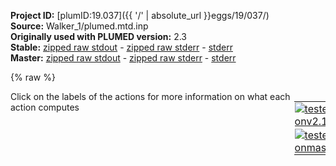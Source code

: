 **Project ID:** [plumID:19.037]({{ '/' | absolute_url }}eggs/19/037/)  
**Source:** Walker_1/plumed.mtd.inp  
**Originally used with PLUMED version:** 2.3  
**Stable:** [zipped raw stdout](plumed.mtd.inp.plumed.stdout.txt.zip) - [zipped raw stderr](plumed.mtd.inp.plumed.stderr.txt.zip) - [stderr](plumed.mtd.inp.plumed.stderr)  
**Master:** [zipped raw stdout](plumed.mtd.inp.plumed_master.stdout.txt.zip) - [zipped raw stderr](plumed.mtd.inp.plumed_master.stderr.txt.zip) - [stderr](plumed.mtd.inp.plumed_master.stderr)  

{% raw %}
<div style="width: 100%; float:left">
<div style="width: 90%; float:left" id="value_details_data/Walker_1/plumed.mtd.inp"> Click on the labels of the actions for more information on what each action computes </div>
<div style="width: 10%; float:left"><table><tr><td style="padding:1px"><a href="plumed.mtd.inp.plumed.stderr"><img src="https://img.shields.io/badge/v2.10-passing-green.svg" alt="tested onv2.10" /></a></td></tr><tr><td style="padding:1px"><a href="plumed.mtd.inp.plumed_master.stderr"><img src="https://img.shields.io/badge/master-passing-green.svg" alt="tested onmaster" /></a></td></tr></table></div></div>
<pre style="width=97%;">
<span class="plumedtooltip" style="color:green">RESTART<span class="right">Activate restart. <a href="https://www.plumed.org/doc-master/user-doc/html/_r_e_s_t_a_r_t.html" style="color:green">More details</a><i></i></span></span>
<br/><span style="color:blue" class="comment"># Units</span>
<span style="display:none;" id="data/Walker_1/plumed.mtd.inp">The RESTART action with label <b></b> calculates something</span><span class="plumedtooltip" style="color:green">UNITS<span class="right">This command sets the internal units for the code. <a href="https://www.plumed.org/doc-master/user-doc/html/_u_n_i_t_s.html" style="color:green">More details</a><i></i></span></span> <span class="plumedtooltip">ENERGY<span class="right">the units of energy<i></i></span></span>=eV <span class="plumedtooltip">LENGTH<span class="right">the units of lengths<i></i></span></span>=A <span class="plumedtooltip">TIME<span class="right">the units of time<i></i></span></span>=ps

<span style="color:blue" class="comment"># CV(s)</span>
<br/><b name="data/Walker_1/plumed.mtd.inpd1" onclick='showPath("data/Walker_1/plumed.mtd.inp","data/Walker_1/plumed.mtd.inpd1","data/Walker_1/plumed.mtd.inpd1","black")'>d1</b><span style="display:none;" id="data/Walker_1/plumed.mtd.inpd1">The DISTANCE action with label <b>d1</b> calculates the following quantities:<table  align="center" frame="void" width="95%" cellpadding="5%"><tr><td width="5%"><b> Quantity </b>  </td><td width="5%"><b> Type </b>  </td><td><b> Description </b> </td></tr><tr><td width="5%">d1</td><td width="5%"><font color="black">scalar</font></td><td>the DISTANCE between this pair of atoms</td></tr></table></span>: <span class="plumedtooltip" style="color:green">DISTANCE<span class="right">Calculate the distance between a pair of atoms. <a href="https://www.plumed.org/doc-master/user-doc/html/_d_i_s_t_a_n_c_e.html" style="color:green">More details</a><i></i></span></span> <span class="plumedtooltip">ATOMS<span class="right">the pair of atom that we are calculating the distance between<i></i></span></span>=9,52
<b name="data/Walker_1/plumed.mtd.inpd2" onclick='showPath("data/Walker_1/plumed.mtd.inp","data/Walker_1/plumed.mtd.inpd2","data/Walker_1/plumed.mtd.inpd2","black")'>d2</b><span style="display:none;" id="data/Walker_1/plumed.mtd.inpd2">The DISTANCE action with label <b>d2</b> calculates the following quantities:<table  align="center" frame="void" width="95%" cellpadding="5%"><tr><td width="5%"><b> Quantity </b>  </td><td width="5%"><b> Type </b>  </td><td><b> Description </b> </td></tr><tr><td width="5%">d2</td><td width="5%"><font color="black">scalar</font></td><td>the DISTANCE between this pair of atoms</td></tr></table></span>: <span class="plumedtooltip" style="color:green">DISTANCE<span class="right">Calculate the distance between a pair of atoms. <a href="https://www.plumed.org/doc-master/user-doc/html/_d_i_s_t_a_n_c_e.html" style="color:green">More details</a><i></i></span></span> <span class="plumedtooltip">ATOMS<span class="right">the pair of atom that we are calculating the distance between<i></i></span></span>=24,67

<b name="data/Walker_1/plumed.mtd.inpv1" onclick='showPath("data/Walker_1/plumed.mtd.inp","data/Walker_1/plumed.mtd.inpv1","data/Walker_1/plumed.mtd.inpv1","black")'>v1</b><span style="display:none;" id="data/Walker_1/plumed.mtd.inpv1">The DISTANCE action with label <b>v1</b> calculates the following quantities:<table  align="center" frame="void" width="95%" cellpadding="5%"><tr><td width="5%"><b> Quantity </b>  </td><td width="5%"><b> Type </b>  </td><td><b> Description </b> </td></tr><tr><td width="5%">v1.x</td><td width="5%"><font color="black">scalar</font></td><td>the x-component of the vector connecting the two atoms</td></tr><tr><td width="5%">v1.y</td><td width="5%"><font color="black">scalar</font></td><td>the y-component of the vector connecting the two atoms</td></tr><tr><td width="5%">v1.z</td><td width="5%"><font color="black">scalar</font></td><td>the z-component of the vector connecting the two atoms</td></tr></table></span>: <span class="plumedtooltip" style="color:green">DISTANCE<span class="right">Calculate the distance between a pair of atoms. <a href="https://www.plumed.org/doc-master/user-doc/html/_d_i_s_t_a_n_c_e.html" style="color:green">More details</a><i></i></span></span> <span class="plumedtooltip">ATOMS<span class="right">the pair of atom that we are calculating the distance between<i></i></span></span>=8,16 <span class="plumedtooltip">COMPONENTS<span class="right"> calculate the x, y and z components of the distance separately and store them as label<i></i></span></span>
<b name="data/Walker_1/plumed.mtd.inpv2" onclick='showPath("data/Walker_1/plumed.mtd.inp","data/Walker_1/plumed.mtd.inpv2","data/Walker_1/plumed.mtd.inpv2","black")'>v2</b><span style="display:none;" id="data/Walker_1/plumed.mtd.inpv2">The DISTANCE action with label <b>v2</b> calculates the following quantities:<table  align="center" frame="void" width="95%" cellpadding="5%"><tr><td width="5%"><b> Quantity </b>  </td><td width="5%"><b> Type </b>  </td><td><b> Description </b> </td></tr><tr><td width="5%">v2.x</td><td width="5%"><font color="black">scalar</font></td><td>the x-component of the vector connecting the two atoms</td></tr><tr><td width="5%">v2.y</td><td width="5%"><font color="black">scalar</font></td><td>the y-component of the vector connecting the two atoms</td></tr><tr><td width="5%">v2.z</td><td width="5%"><font color="black">scalar</font></td><td>the z-component of the vector connecting the two atoms</td></tr></table></span>: <span class="plumedtooltip" style="color:green">DISTANCE<span class="right">Calculate the distance between a pair of atoms. <a href="https://www.plumed.org/doc-master/user-doc/html/_d_i_s_t_a_n_c_e.html" style="color:green">More details</a><i></i></span></span> <span class="plumedtooltip">ATOMS<span class="right">the pair of atom that we are calculating the distance between<i></i></span></span>=21,16 <span class="plumedtooltip">COMPONENTS<span class="right"> calculate the x, y and z components of the distance separately and store them as label<i></i></span></span>
<b name="data/Walker_1/plumed.mtd.inpv3" onclick='showPath("data/Walker_1/plumed.mtd.inp","data/Walker_1/plumed.mtd.inpv3","data/Walker_1/plumed.mtd.inpv3","black")'>v3</b><span style="display:none;" id="data/Walker_1/plumed.mtd.inpv3">The DISTANCE action with label <b>v3</b> calculates the following quantities:<table  align="center" frame="void" width="95%" cellpadding="5%"><tr><td width="5%"><b> Quantity </b>  </td><td width="5%"><b> Type </b>  </td><td><b> Description </b> </td></tr><tr><td width="5%">v3.x</td><td width="5%"><font color="black">scalar</font></td><td>the x-component of the vector connecting the two atoms</td></tr><tr><td width="5%">v3.y</td><td width="5%"><font color="black">scalar</font></td><td>the y-component of the vector connecting the two atoms</td></tr><tr><td width="5%">v3.z</td><td width="5%"><font color="black">scalar</font></td><td>the z-component of the vector connecting the two atoms</td></tr></table></span>: <span class="plumedtooltip" style="color:green">DISTANCE<span class="right">Calculate the distance between a pair of atoms. <a href="https://www.plumed.org/doc-master/user-doc/html/_d_i_s_t_a_n_c_e.html" style="color:green">More details</a><i></i></span></span> <span class="plumedtooltip">ATOMS<span class="right">the pair of atom that we are calculating the distance between<i></i></span></span>=51,59 <span class="plumedtooltip">COMPONENTS<span class="right"> calculate the x, y and z components of the distance separately and store them as label<i></i></span></span>
<b name="data/Walker_1/plumed.mtd.inpv4" onclick='showPath("data/Walker_1/plumed.mtd.inp","data/Walker_1/plumed.mtd.inpv4","data/Walker_1/plumed.mtd.inpv4","black")'>v4</b><span style="display:none;" id="data/Walker_1/plumed.mtd.inpv4">The DISTANCE action with label <b>v4</b> calculates the following quantities:<table  align="center" frame="void" width="95%" cellpadding="5%"><tr><td width="5%"><b> Quantity </b>  </td><td width="5%"><b> Type </b>  </td><td><b> Description </b> </td></tr><tr><td width="5%">v4.x</td><td width="5%"><font color="black">scalar</font></td><td>the x-component of the vector connecting the two atoms</td></tr><tr><td width="5%">v4.y</td><td width="5%"><font color="black">scalar</font></td><td>the y-component of the vector connecting the two atoms</td></tr><tr><td width="5%">v4.z</td><td width="5%"><font color="black">scalar</font></td><td>the z-component of the vector connecting the two atoms</td></tr></table></span>: <span class="plumedtooltip" style="color:green">DISTANCE<span class="right">Calculate the distance between a pair of atoms. <a href="https://www.plumed.org/doc-master/user-doc/html/_d_i_s_t_a_n_c_e.html" style="color:green">More details</a><i></i></span></span> <span class="plumedtooltip">ATOMS<span class="right">the pair of atom that we are calculating the distance between<i></i></span></span>=64,59 <span class="plumedtooltip">COMPONENTS<span class="right"> calculate the x, y and z components of the distance separately and store them as label<i></i></span></span>
<br/><b name="data/Walker_1/plumed.mtd.inpfx" onclick='showPath("data/Walker_1/plumed.mtd.inp","data/Walker_1/plumed.mtd.inpfx","data/Walker_1/plumed.mtd.inpfx","black")'>fx</b><span style="display:none;" id="data/Walker_1/plumed.mtd.inpfx">The MATHEVAL action with label <b>fx</b> calculates the following quantities:<table  align="center" frame="void" width="95%" cellpadding="5%"><tr><td width="5%"><b> Quantity </b>  </td><td width="5%"><b> Type </b>  </td><td><b> Description </b> </td></tr><tr><td width="5%">fx</td><td width="5%"><font color="black">scalar</font></td><td>an arbitrary function</td></tr></table></span>: <span class="plumedtooltip" style="color:green">MATHEVAL<span class="right">An alias to the CUSTOM function that can also be used to calaculate combinations of variables using a custom expression. <a href="https://www.plumed.org/doc-master/user-doc/html/_m_a_t_h_e_v_a_l.html" style="color:green">More details</a><i></i></span></span> <span class="plumedtooltip">ARG<span class="right">the values input to this function<i></i></span></span>=<b name="data/Walker_1/plumed.mtd.inpv1">v1.y</b>,<b name="data/Walker_1/plumed.mtd.inpv1">v1.z</b>,<b name="data/Walker_1/plumed.mtd.inpv2">v2.y</b>,<b name="data/Walker_1/plumed.mtd.inpv2">v2.z</b> <span class="plumedtooltip">VAR<span class="right">the names to give each of the arguments in the function<i></i></span></span>=ay,az,by,bz <span class="plumedtooltip">FUNC<span class="right">the function you wish to evaluate<i></i></span></span>=ay*bz-az*by <span class="plumedtooltip">PERIODIC<span class="right">if the output of your function is periodic then you should specify the periodicity of the function<i></i></span></span>=-24.9215,24.9215
<b name="data/Walker_1/plumed.mtd.inpfy" onclick='showPath("data/Walker_1/plumed.mtd.inp","data/Walker_1/plumed.mtd.inpfy","data/Walker_1/plumed.mtd.inpfy","black")'>fy</b><span style="display:none;" id="data/Walker_1/plumed.mtd.inpfy">The MATHEVAL action with label <b>fy</b> calculates the following quantities:<table  align="center" frame="void" width="95%" cellpadding="5%"><tr><td width="5%"><b> Quantity </b>  </td><td width="5%"><b> Type </b>  </td><td><b> Description </b> </td></tr><tr><td width="5%">fy</td><td width="5%"><font color="black">scalar</font></td><td>an arbitrary function</td></tr></table></span>: <span class="plumedtooltip" style="color:green">MATHEVAL<span class="right">An alias to the CUSTOM function that can also be used to calaculate combinations of variables using a custom expression. <a href="https://www.plumed.org/doc-master/user-doc/html/_m_a_t_h_e_v_a_l.html" style="color:green">More details</a><i></i></span></span> <span class="plumedtooltip">ARG<span class="right">the values input to this function<i></i></span></span>=<b name="data/Walker_1/plumed.mtd.inpv1">v1.x</b>,<b name="data/Walker_1/plumed.mtd.inpv1">v1.z</b>,<b name="data/Walker_1/plumed.mtd.inpv2">v2.x</b>,<b name="data/Walker_1/plumed.mtd.inpv2">v2.z</b> <span class="plumedtooltip">VAR<span class="right">the names to give each of the arguments in the function<i></i></span></span>=ax,az,bx,bz <span class="plumedtooltip">FUNC<span class="right">the function you wish to evaluate<i></i></span></span>=az*bx-ax*bz <span class="plumedtooltip">PERIODIC<span class="right">if the output of your function is periodic then you should specify the periodicity of the function<i></i></span></span>=-24.9215,24.9215
<b name="data/Walker_1/plumed.mtd.inpfz" onclick='showPath("data/Walker_1/plumed.mtd.inp","data/Walker_1/plumed.mtd.inpfz","data/Walker_1/plumed.mtd.inpfz","black")'>fz</b><span style="display:none;" id="data/Walker_1/plumed.mtd.inpfz">The MATHEVAL action with label <b>fz</b> calculates the following quantities:<table  align="center" frame="void" width="95%" cellpadding="5%"><tr><td width="5%"><b> Quantity </b>  </td><td width="5%"><b> Type </b>  </td><td><b> Description </b> </td></tr><tr><td width="5%">fz</td><td width="5%"><font color="black">scalar</font></td><td>an arbitrary function</td></tr></table></span>: <span class="plumedtooltip" style="color:green">MATHEVAL<span class="right">An alias to the CUSTOM function that can also be used to calaculate combinations of variables using a custom expression. <a href="https://www.plumed.org/doc-master/user-doc/html/_m_a_t_h_e_v_a_l.html" style="color:green">More details</a><i></i></span></span> <span class="plumedtooltip">ARG<span class="right">the values input to this function<i></i></span></span>=<b name="data/Walker_1/plumed.mtd.inpv1">v1.x</b>,<b name="data/Walker_1/plumed.mtd.inpv1">v1.y</b>,<b name="data/Walker_1/plumed.mtd.inpv2">v2.x</b>,<b name="data/Walker_1/plumed.mtd.inpv2">v2.y</b> <span class="plumedtooltip">VAR<span class="right">the names to give each of the arguments in the function<i></i></span></span>=ax,ay,bx,by <span class="plumedtooltip">FUNC<span class="right">the function you wish to evaluate<i></i></span></span>=ax*by-ay*bx <span class="plumedtooltip">PERIODIC<span class="right">if the output of your function is periodic then you should specify the periodicity of the function<i></i></span></span>=-24.9215,24.9215

<b name="data/Walker_1/plumed.mtd.inpgx" onclick='showPath("data/Walker_1/plumed.mtd.inp","data/Walker_1/plumed.mtd.inpgx","data/Walker_1/plumed.mtd.inpgx","black")'>gx</b><span style="display:none;" id="data/Walker_1/plumed.mtd.inpgx">The MATHEVAL action with label <b>gx</b> calculates the following quantities:<table  align="center" frame="void" width="95%" cellpadding="5%"><tr><td width="5%"><b> Quantity </b>  </td><td width="5%"><b> Type </b>  </td><td><b> Description </b> </td></tr><tr><td width="5%">gx</td><td width="5%"><font color="black">scalar</font></td><td>an arbitrary function</td></tr></table></span>: <span class="plumedtooltip" style="color:green">MATHEVAL<span class="right">An alias to the CUSTOM function that can also be used to calaculate combinations of variables using a custom expression. <a href="https://www.plumed.org/doc-master/user-doc/html/_m_a_t_h_e_v_a_l.html" style="color:green">More details</a><i></i></span></span> <span class="plumedtooltip">ARG<span class="right">the values input to this function<i></i></span></span>=<b name="data/Walker_1/plumed.mtd.inpv3">v3.y</b>,<b name="data/Walker_1/plumed.mtd.inpv3">v3.z</b>,<b name="data/Walker_1/plumed.mtd.inpv4">v4.y</b>,<b name="data/Walker_1/plumed.mtd.inpv4">v4.z</b> <span class="plumedtooltip">VAR<span class="right">the names to give each of the arguments in the function<i></i></span></span>=ay,az,by,bz <span class="plumedtooltip">FUNC<span class="right">the function you wish to evaluate<i></i></span></span>=ay*bz-az*by <span class="plumedtooltip">PERIODIC<span class="right">if the output of your function is periodic then you should specify the periodicity of the function<i></i></span></span>=-24.9215,24.9215
<b name="data/Walker_1/plumed.mtd.inpgy" onclick='showPath("data/Walker_1/plumed.mtd.inp","data/Walker_1/plumed.mtd.inpgy","data/Walker_1/plumed.mtd.inpgy","black")'>gy</b><span style="display:none;" id="data/Walker_1/plumed.mtd.inpgy">The MATHEVAL action with label <b>gy</b> calculates the following quantities:<table  align="center" frame="void" width="95%" cellpadding="5%"><tr><td width="5%"><b> Quantity </b>  </td><td width="5%"><b> Type </b>  </td><td><b> Description </b> </td></tr><tr><td width="5%">gy</td><td width="5%"><font color="black">scalar</font></td><td>an arbitrary function</td></tr></table></span>: <span class="plumedtooltip" style="color:green">MATHEVAL<span class="right">An alias to the CUSTOM function that can also be used to calaculate combinations of variables using a custom expression. <a href="https://www.plumed.org/doc-master/user-doc/html/_m_a_t_h_e_v_a_l.html" style="color:green">More details</a><i></i></span></span> <span class="plumedtooltip">ARG<span class="right">the values input to this function<i></i></span></span>=<b name="data/Walker_1/plumed.mtd.inpv3">v3.x</b>,<b name="data/Walker_1/plumed.mtd.inpv3">v3.z</b>,<b name="data/Walker_1/plumed.mtd.inpv4">v4.x</b>,<b name="data/Walker_1/plumed.mtd.inpv4">v4.z</b> <span class="plumedtooltip">VAR<span class="right">the names to give each of the arguments in the function<i></i></span></span>=ax,az,bx,bz <span class="plumedtooltip">FUNC<span class="right">the function you wish to evaluate<i></i></span></span>=az*bx-ax*bz <span class="plumedtooltip">PERIODIC<span class="right">if the output of your function is periodic then you should specify the periodicity of the function<i></i></span></span>=-24.9215,24.9215
<b name="data/Walker_1/plumed.mtd.inpgz" onclick='showPath("data/Walker_1/plumed.mtd.inp","data/Walker_1/plumed.mtd.inpgz","data/Walker_1/plumed.mtd.inpgz","black")'>gz</b><span style="display:none;" id="data/Walker_1/plumed.mtd.inpgz">The MATHEVAL action with label <b>gz</b> calculates the following quantities:<table  align="center" frame="void" width="95%" cellpadding="5%"><tr><td width="5%"><b> Quantity </b>  </td><td width="5%"><b> Type </b>  </td><td><b> Description </b> </td></tr><tr><td width="5%">gz</td><td width="5%"><font color="black">scalar</font></td><td>an arbitrary function</td></tr></table></span>: <span class="plumedtooltip" style="color:green">MATHEVAL<span class="right">An alias to the CUSTOM function that can also be used to calaculate combinations of variables using a custom expression. <a href="https://www.plumed.org/doc-master/user-doc/html/_m_a_t_h_e_v_a_l.html" style="color:green">More details</a><i></i></span></span> <span class="plumedtooltip">ARG<span class="right">the values input to this function<i></i></span></span>=<b name="data/Walker_1/plumed.mtd.inpv3">v3.x</b>,<b name="data/Walker_1/plumed.mtd.inpv3">v3.y</b>,<b name="data/Walker_1/plumed.mtd.inpv4">v4.x</b>,<b name="data/Walker_1/plumed.mtd.inpv4">v4.y</b> <span class="plumedtooltip">VAR<span class="right">the names to give each of the arguments in the function<i></i></span></span>=ax,ay,bx,by <span class="plumedtooltip">FUNC<span class="right">the function you wish to evaluate<i></i></span></span>=ax*by-ay*bx <span class="plumedtooltip">PERIODIC<span class="right">if the output of your function is periodic then you should specify the periodicity of the function<i></i></span></span>=-24.9215,24.9215

<span class="plumedtooltip" style="color:green">MATHEVAL<span class="right">An alias to the CUSTOM function that can also be used to calaculate combinations of variables using a custom expression. <a href="https://www.plumed.org/doc-master/user-doc/html/_m_a_t_h_e_v_a_l.html" style="color:green">More details</a><i></i></span></span> ...
<span class="plumedtooltip">LABEL<span class="right">a label for the action so that its output can be referenced in the input to other actions<i></i></span></span>=<b name="data/Walker_1/plumed.mtd.inptheta" onclick='showPath("data/Walker_1/plumed.mtd.inp","data/Walker_1/plumed.mtd.inptheta","data/Walker_1/plumed.mtd.inptheta","black")'>theta</b><span style="display:none;" id="data/Walker_1/plumed.mtd.inptheta">The MATHEVAL action with label <b>theta</b> calculates the following quantities:<table  align="center" frame="void" width="95%" cellpadding="5%"><tr><td width="5%"><b> Quantity </b>  </td><td width="5%"><b> Type </b>  </td><td><b> Description </b> </td></tr><tr><td width="5%">theta</td><td width="5%"><font color="black">scalar</font></td><td>an arbitrary function</td></tr></table></span>
<span class="plumedtooltip">ARG<span class="right">the values input to this function<i></i></span></span>=<b name="data/Walker_1/plumed.mtd.inpfx">fx</b>,<b name="data/Walker_1/plumed.mtd.inpfy">fy</b>,<b name="data/Walker_1/plumed.mtd.inpfz">fz</b>,<b name="data/Walker_1/plumed.mtd.inpgx">gx</b>,<b name="data/Walker_1/plumed.mtd.inpgy">gy</b>,<b name="data/Walker_1/plumed.mtd.inpgz">gz</b>
<span class="plumedtooltip">VAR<span class="right">the names to give each of the arguments in the function<i></i></span></span>=ax,ay,az,bx,by,bz
<span class="plumedtooltip">FUNC<span class="right">the function you wish to evaluate<i></i></span></span>=(ax*bx+ay*by+az*bz)/sqrt((ax*ax+ay*ay+az*az)*(bx*bx+by*by+bz*bz))
<span class="plumedtooltip">PERIODIC<span class="right">if the output of your function is periodic then you should specify the periodicity of the function<i></i></span></span>=-2,2
... MATHEVAL
<br/><span style="color:blue" class="comment"># Walls</span>
<b name="data/Walker_1/plumed.mtd.inpuwall1" onclick='showPath("data/Walker_1/plumed.mtd.inp","data/Walker_1/plumed.mtd.inpuwall1","data/Walker_1/plumed.mtd.inpuwall1","black")'>uwall1</b><span style="display:none;" id="data/Walker_1/plumed.mtd.inpuwall1">The UPPER_WALLS action with label <b>uwall1</b> calculates the following quantities:<table  align="center" frame="void" width="95%" cellpadding="5%"><tr><td width="5%"><b> Quantity </b>  </td><td width="5%"><b> Type </b>  </td><td><b> Description </b> </td></tr><tr><td width="5%">uwall1.bias</td><td width="5%"><font color="black">scalar</font></td><td>the instantaneous value of the bias potential</td></tr><tr><td width="5%">uwall1.force2</td><td width="5%"><font color="black">scalar</font></td><td>the instantaneous value of the squared force due to this bias potential</td></tr></table></span>: <span class="plumedtooltip" style="color:green">UPPER_WALLS<span class="right">Defines a wall for the value of one or more collective variables, <a href="https://www.plumed.org/doc-master/user-doc/html/_u_p_p_e_r__w_a_l_l_s.html" style="color:green">More details</a><i></i></span></span> <span class="plumedtooltip">ARG<span class="right">the arguments on which the bias is acting<i></i></span></span>=<b name="data/Walker_1/plumed.mtd.inpd1">d1</b> <span class="plumedtooltip">AT<span class="right">the positions of the wall<i></i></span></span>=22.0 <span class="plumedtooltip">KAPPA<span class="right">the force constant for the wall<i></i></span></span>=1000 <span class="plumedtooltip">EXP<span class="right"> the powers for the walls<i></i></span></span>=2 <span class="plumedtooltip">EPS<span class="right"> the values for s_i in the expression for a wall<i></i></span></span>=1 <span class="plumedtooltip">OFFSET<span class="right"> the offset for the start of the wall<i></i></span></span>=0
<b name="data/Walker_1/plumed.mtd.inpuwall2" onclick='showPath("data/Walker_1/plumed.mtd.inp","data/Walker_1/plumed.mtd.inpuwall2","data/Walker_1/plumed.mtd.inpuwall2","black")'>uwall2</b><span style="display:none;" id="data/Walker_1/plumed.mtd.inpuwall2">The UPPER_WALLS action with label <b>uwall2</b> calculates the following quantities:<table  align="center" frame="void" width="95%" cellpadding="5%"><tr><td width="5%"><b> Quantity </b>  </td><td width="5%"><b> Type </b>  </td><td><b> Description </b> </td></tr><tr><td width="5%">uwall2.bias</td><td width="5%"><font color="black">scalar</font></td><td>the instantaneous value of the bias potential</td></tr><tr><td width="5%">uwall2.force2</td><td width="5%"><font color="black">scalar</font></td><td>the instantaneous value of the squared force due to this bias potential</td></tr></table></span>: <span class="plumedtooltip" style="color:green">UPPER_WALLS<span class="right">Defines a wall for the value of one or more collective variables, <a href="https://www.plumed.org/doc-master/user-doc/html/_u_p_p_e_r__w_a_l_l_s.html" style="color:green">More details</a><i></i></span></span> <span class="plumedtooltip">ARG<span class="right">the arguments on which the bias is acting<i></i></span></span>=<b name="data/Walker_1/plumed.mtd.inpd2">d2</b> <span class="plumedtooltip">AT<span class="right">the positions of the wall<i></i></span></span>=22.0 <span class="plumedtooltip">KAPPA<span class="right">the force constant for the wall<i></i></span></span>=1000 <span class="plumedtooltip">EXP<span class="right"> the powers for the walls<i></i></span></span>=2 <span class="plumedtooltip">EPS<span class="right"> the values for s_i in the expression for a wall<i></i></span></span>=1 <span class="plumedtooltip">OFFSET<span class="right"> the offset for the start of the wall<i></i></span></span>=0

<span style="color:blue" class="comment"># Metadynamics</span>
<span id="data/Walker_1/plumed.mtd.inpdefmtd_short"><span class="plumedtooltip" style="color:green">METAD<span class="right">Used to performed metadynamics on one or more collective variables. This action has <a class="toggler" href='javascript:;' onclick='toggleDisplay("data/Walker_1/plumed.mtd.inpdefmtd");'>hidden defaults</a>. <a href="https://www.plumed.org/doc-master/user-doc/html/_m_e_t_a_d.html">More details</a><i></i></span></span> ...
  <span class="plumedtooltip">LABEL<span class="right">a label for the action so that its output can be referenced in the input to other actions<i></i></span></span>=<b name="data/Walker_1/plumed.mtd.inpmtd" onclick='showPath("data/Walker_1/plumed.mtd.inp","data/Walker_1/plumed.mtd.inpmtd","data/Walker_1/plumed.mtd.inpmtd","black")'>mtd</b><span style="display:none;" id="data/Walker_1/plumed.mtd.inpmtd">The METAD action with label <b>mtd</b> calculates the following quantities:<table  align="center" frame="void" width="95%" cellpadding="5%"><tr><td width="5%"><b> Quantity </b>  </td><td width="5%"><b> Type </b>  </td><td><b> Description </b> </td></tr><tr><td width="5%">mtd.bias</td><td width="5%"><font color="black">scalar</font></td><td>the instantaneous value of the bias potential</td></tr></table></span>
  <span class="plumedtooltip">ARG<span class="right">the labels of the scalars on which the bias will act<i></i></span></span>=<b name="data/Walker_1/plumed.mtd.inpd1">d1</b>,<b name="data/Walker_1/plumed.mtd.inpd2">d2</b>,<b name="data/Walker_1/plumed.mtd.inptheta">theta</b>
  <span class="plumedtooltip">SIGMA<span class="right">the widths of the Gaussian hills<i></i></span></span>=0.2,0.2,0.05
  <span class="plumedtooltip">PACE<span class="right">the frequency for hill addition<i></i></span></span>=1000
  <span class="plumedtooltip">HEIGHT<span class="right">the heights of the Gaussian hills<i></i></span></span>=0.026
  <span class="plumedtooltip">BIASFACTOR<span class="right">use well tempered metadynamics and use this bias factor<i></i></span></span>=5 <span class="plumedtooltip">TEMP<span class="right">the system temperature - this is only needed if you are doing well-tempered metadynamics<i></i></span></span>=300
  <span class="plumedtooltip">WALKERS_DIR<span class="right">shared directory with the hills files from all the walkers<i></i></span></span>=<b name="data/Walker_1/plumed.mtd.inp">../HILLS_DIR</b> 
  <span class="plumedtooltip">WALKERS_RSTRIDE<span class="right">stride for reading hills files<i></i></span></span>=500 
  <span class="plumedtooltip">WALKERS_N<span class="right">number of walkers<i></i></span></span>=2
  <span class="plumedtooltip">WALKERS_ID<span class="right">walker id<i></i></span></span>=1
... METAD
</span><span id="data/Walker_1/plumed.mtd.inpdefmtd_long" style="display:none;"><span class="plumedtooltip" style="color:green">METAD<span class="right">Used to performed metadynamics on one or more collective variables. This action uses the <a class="toggler" href='javascript:;' onclick='toggleDisplay("data/Walker_1/plumed.mtd.inpdefmtd");'>defaults shown here</a>. <a href="https://www.plumed.org/doc-master/user-doc/html/_m_e_t_a_d.html">More details</a><i></i></span></span> ...
  <span class="plumedtooltip">LABEL<span class="right">a label for the action so that its output can be referenced in the input to other actions<i></i></span></span>=<b name="data/Walker_1/plumed.mtd.inpmtd" onclick='showPath("data/Walker_1/plumed.mtd.inp","data/Walker_1/plumed.mtd.inpmtd","data/Walker_1/plumed.mtd.inpmtd","black")'>mtd</b>
  <span class="plumedtooltip">ARG<span class="right">the labels of the scalars on which the bias will act<i></i></span></span>=<b name="data/Walker_1/plumed.mtd.inpd1">d1</b>,<b name="data/Walker_1/plumed.mtd.inpd2">d2</b>,<b name="data/Walker_1/plumed.mtd.inptheta">theta</b>
  <span class="plumedtooltip">SIGMA<span class="right">the widths of the Gaussian hills<i></i></span></span>=0.2,0.2,0.05
  <span class="plumedtooltip">PACE<span class="right">the frequency for hill addition<i></i></span></span>=1000
  <span class="plumedtooltip">HEIGHT<span class="right">the heights of the Gaussian hills<i></i></span></span>=0.026
  <span class="plumedtooltip">BIASFACTOR<span class="right">use well tempered metadynamics and use this bias factor<i></i></span></span>=5 <span class="plumedtooltip">TEMP<span class="right">the system temperature - this is only needed if you are doing well-tempered metadynamics<i></i></span></span>=300
  <span class="plumedtooltip">WALKERS_DIR<span class="right">shared directory with the hills files from all the walkers<i></i></span></span>=<b name="data/Walker_1/plumed.mtd.inp">../HILLS_DIR</b> 
  <span class="plumedtooltip">WALKERS_RSTRIDE<span class="right">stride for reading hills files<i></i></span></span>=500 
  <span class="plumedtooltip">WALKERS_N<span class="right">number of walkers<i></i></span></span>=2
  <span class="plumedtooltip">WALKERS_ID<span class="right">walker id<i></i></span></span>=1
 <span class="plumedtooltip">FILE<span class="right"> a file in which the list of added hills is stored<i></i></span></span>=HILLS
... METAD
</span><br/><span style="color:blue" class="comment"># Print CV</span>
<span class="plumedtooltip" style="color:green">PRINT<span class="right">Print quantities to a file. <a href="https://www.plumed.org/doc-master/user-doc/html/_p_r_i_n_t.html" style="color:green">More details</a><i></i></span></span> <span class="plumedtooltip">ARG<span class="right">the labels of the values that you would like to print to the file<i></i></span></span>=<b name="data/Walker_1/plumed.mtd.inpd1">d1</b>,<b name="data/Walker_1/plumed.mtd.inpd2">d2</b>,<b name="data/Walker_1/plumed.mtd.inptheta">theta</b>,<b name="data/Walker_1/plumed.mtd.inpuwall1">uwall1.bias</b>,<b name="data/Walker_1/plumed.mtd.inpuwall2">uwall2.bias</b> <span class="plumedtooltip">FILE<span class="right">the name of the file on which to output these quantities<i></i></span></span>=COLVAR <span class="plumedtooltip">STRIDE<span class="right"> the frequency with which the quantities of interest should be output<i></i></span></span>=1
<span class="plumedtooltip" style="color:green">FLUSH<span class="right">This command instructs plumed to flush all the open files with a user specified frequency. <a href="https://www.plumed.org/doc-master/user-doc/html/_f_l_u_s_h.html" style="color:green">More details</a><i></i></span></span> <span class="plumedtooltip">STRIDE<span class="right">the frequency with which all the open files should be flushed<i></i></span></span>=1000
</pre>
{% endraw %}
